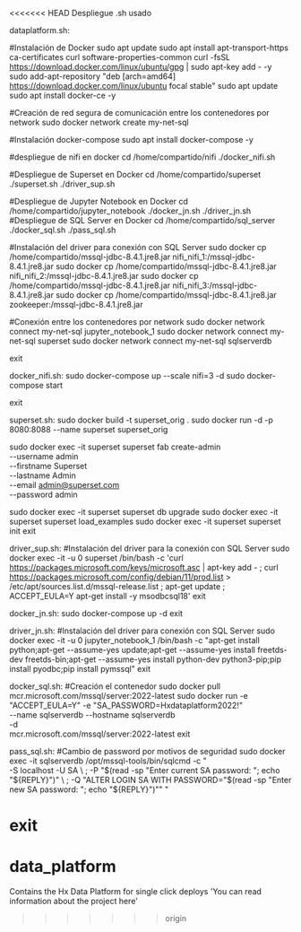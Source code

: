 <<<<<<< HEAD
                                       Despliegue .sh usado


dataplatform.sh:

#Instalación de Docker
sudo apt update
sudo apt install apt-transport-https ca-certificates curl software-properties-common
curl -fsSL https://download.docker.com/linux/ubuntu/gpg | sudo apt-key add - -y
sudo add-apt-repository "deb [arch=amd64] https://download.docker.com/linux/ubuntu focal stable"
sudo apt update
sudo apt install docker-ce -y

#Creación de red segura de comunicación entre los contenedores por network
sudo docker network create my-net-sql

#Instalación docker-compose
sudo apt install docker-compose -y

#despliegue de nifi en docker
cd /home/compartido/nifi
./docker_nifi.sh

#Despliegue de Superset en Docker
cd /home/compartido/superset
./superset.sh
./driver_sup.sh

#Despliegue de Jupyter Notebook en Docker
cd /home/compartido/jupyter_notebook
./docker_jn.sh
./driver_jn.sh
#Despliegue de SQL Server en Docker
cd /home/compartido/sql_server
./docker_sql.sh
./pass_sql.sh

#Instalación del driver para conexión con SQL Server
sudo docker cp /home/compartido/mssql-jdbc-8.4.1.jre8.jar nifi_nifi_1:/mssql-jdbc-8.4.1.jre8.jar
sudo docker cp /home/compartido/mssql-jdbc-8.4.1.jre8.jar nifi_nifi_2:/mssql-jdbc-8.4.1.jre8.jar
sudo docker cp /home/compartido/mssql-jdbc-8.4.1.jre8.jar nifi_nifi_3:/mssql-jdbc-8.4.1.jre8.jar
sudo docker cp /home/compartido/mssql-jdbc-8.4.1.jre8.jar zookeeper:/mssql-jdbc-8.4.1.jre8.jar

#Conexión entre los contenedores por network
sudo docker network connect my-net-sql jupyter_notebook_1
sudo docker network connect my-net-sql superset
sudo docker network connect my-net-sql sqlserverdb

exit


docker_nifi.sh:
sudo docker-compose up --scale nifi=3 -d
sudo docker-compose start

exit


superset.sh:
sudo docker build -t superset_orig .
sudo docker run -d -p 8080:8088 --name superset superset_orig

sudo docker exec -it superset superset fab create-admin \
              --username admin \
              --firstname Superset \
              --lastname Admin \
              --email admin@superset.com \
              --password admin

sudo docker exec -it superset superset db upgrade
sudo docker exec -it superset superset load_examples
sudo docker exec -it superset superset init
exit


driver_sup.sh:
#Instalación del driver para la conexión con SQL Server
sudo docker exec -it -u 0 superset /bin/bash -c 'curl https://packages.microsoft.com/keys/microsoft.asc | apt-key add - ; curl https://packages.microsoft.com/config/debian/11/prod.list > /etc/apt/sources.list.d/mssql-release.list ; apt-get update ; ACCEPT_EULA=Y apt-get install -y msodbcsql18'
exit


docker_jn.sh:
sudo docker-compose up -d
exit


driver_jn.sh:
#Instalación del driver para conexión con SQL Server
sudo docker exec -it -u 0 jupyter_notebook_1 /bin/bash -c "apt-get install python;apt-get --assume-yes update;apt-get --assume-yes install freetds-dev freetds-bin;apt-get --assume-yes install python-dev python3-pip;pip install pyodbc;pip install pymssql"
exit


docker_sql.sh:
#Creación el contenedor
sudo docker pull mcr.microsoft.com/mssql/server:2022-latest
sudo docker run -e "ACCEPT_EULA=Y" -e "SA_PASSWORD=Hxdataplatform2022!" \
--name sqlserverdb --hostname sqlserverdb \
-d \
mcr.microsoft.com/mssql/server:2022-latest
exit


pass_sql.sh:
#Cambio de password por motivos de seguridad
sudo docker exec -it sqlserverdb /opt/mssql-tools/bin/sqlcmd -c " \
-S localhost -U SA \ ;
-P "$(read -sp "Enter current SA password: "; echo "${REPLY}")" \ ;
-Q "ALTER LOGIN SA WITH PASSWORD=\"$(read -sp "Enter new SA password: "; echo "${REPLY}")\"" "

exit
=======
# data_platform
Contains the Hx Data Platform for single click deploys
'You can read information about the project here'
>>>>>>> origin


